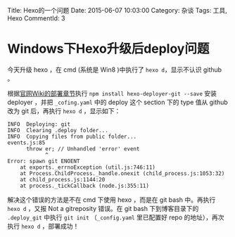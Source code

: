 Title: Hexo的一个问题
Date: 2015-06-07 10:03:00
Category: 杂谈
Tags: 工具, Hexo
CommentId: 3


# Windows下Hexo升级后deploy问题

今天升级 hexo ，在 cmd (系统是 Win8 )中执行了 `hexo d`，显示不认识 github 。

<!-- PELICAN_END_SUMMARY -->

根据[官网Wiki的部署章节](http://hexo.io/zh-cn/docs/deployment.html)执行 `npm install hexo-deployer-git --save` 安装 deployer ，并把 `_cofing.yaml` 中的 deploy 这个 section 下的 type 值从 github 改为 git 后，再执行 `hexo d` ，显示如下：

```
INFO  Deploying: git
INFO  Clearing .deploy folder...
INFO  Copying files from public folder...
events.js:85
      throw er; // Unhandled 'error' event
            ^
Error: spawn git ENOENT
    at exports._errnoException (util.js:746:11)
    at Process.ChildProcess._handle.onexit (child_process.js:1053:32)
    at child_process.js:1144:20
    at process._tickCallback (node.js:355:11)
```

解决这个错误的方法是不在 cmd 下使用 hexo ，而是在 git bash 中。再执行 `hexo d` ，又报 Not a gitreposity 错误。在 git bash 下到博客目录下的 `.deploy_git` 中执行 `git init` （`_config.yaml` 里已配置好 repo 的地址），再次执行 `hexo d` ，部署成功！
